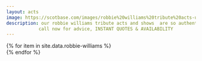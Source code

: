 ```yaml
---
layout: acts
image: https://scotbase.com/images/robbie%20williams%20tribute%20acts-u640263-fr.jpg
description: our robbie williams tribute acts and shows  are so authentic you'll think your watching the star himself. From boy-band singer to solo megastar, robbie williams single angels  sold more than 800,000 copies and spent over three months in the top 10. In 2010, Williams reunited with Take That and recorded the highly successful album Progress.the release of his swing cover album, When You're Winning, has seen Robbie's popularity swell within older age groups.We are proud to present the most authentic robbie williams tribute acts to one of the most iconic british pop stars. these robbie williams tribute acts are first class shows who leave their audiences wanting more.  book early to avoid disappointment. <hr>
            call now for advice, INSTANT QUOTES & AVAILABILITY
---
```


<div class="row mt-4 mb-4">
  {% for item in site.data.robbie-williams %}
    <div class="col-md-4 mb-5">
      <div class="card border-0 shadow h-100">
        <a href="/acts/{{ item.title | slugify }}">
          <img class="card-img-top" src="{{ item.image_src }}" alt="" />
        </a>
      </div>
    </div>
  {% endfor %}
</div>